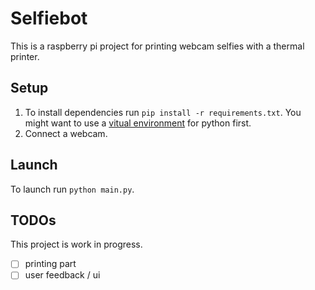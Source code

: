 # Selfiebot

This is a raspberry pi project for printing webcam selfies with a thermal printer.

## Setup

1. To install dependencies run `pip install -r requirements.txt`. You might want to use a [vitual environment](https://pythonbasics.org/virtualenv/) for python first.
1. Connect a webcam.

## Launch

To launch run `python main.py`.

## TODOs

This project is work in progress.

- [ ] printing part
- [ ] user feedback / ui
